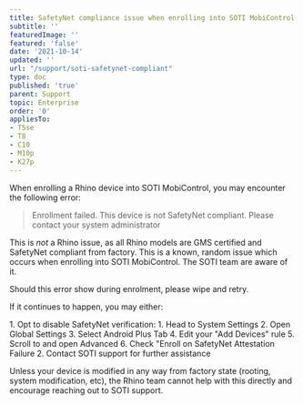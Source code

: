 ```yaml
---
title: SafetyNet compliance issue when enrolling into SOTI MobiControl
subtitle: ''
featuredImage: ''
featured: 'false'
date: '2021-10-14'
updated: ''
url: "/support/soti-safetynet-compliant"
type: doc
published: 'true'
parent: Support
topic: Enterprise
order: '0'
appliesTo:
- T5se
- T8
- C10
- M10p
- K27p
---
```


When enrolling a Rhino device into SOTI MobiControl, you may encounter the following error:

> Enrollment failed. This device is not SafetyNet compliant. Please contact your system administrator

This is _not_ a Rhino issue, as all Rhino models are GMS certified and SafetyNet compliant from factory. This is a known, random issue which occurs when enrolling into SOTI MobiControl. The SOTI team are aware of it.

Should this error show during enrolment, please wipe and retry.

If it continues to happen, you may either:

<div class="numbered-instructions" markdown="1">
1. Opt to disable SafetyNet verification:
  1. Head to System Settings
  2. Open Global Settings
  3. Select Android Plus Tab
  4. Edit your "Add Devices" rule
  5. Scroll to and open Advanced
  6. Check "Enroll on SafetyNet Attestation Failure
2. Contact SOTI support for further assistance
</div>

Unless your device is modified in any way from factory state (rooting, system modification, etc), the Rhino team cannot help with this directly and encourage reaching out to SOTI support.
